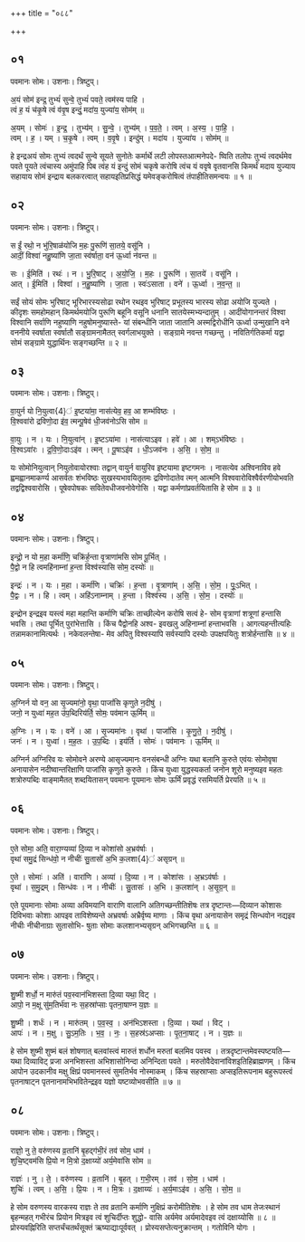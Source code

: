 +++
title = "०८८"

+++


## ०१
पवमानः सोमः। उशनाः। त्रिष्टुप्।

अ॒यं सोम॑ इन्द्र॒ तुभ्यं॑ सुन्वे॒ तुभ्यं॑ पवते॒ त्वम॑स्य पाहि ।  
त्वं ह॒ यं च॑कृ॒षे त्वं व॑वृ॒ष इन्दुं॒ मदा॑य॒ युज्या॑य॒ सोम॑म् ॥

अ॒यम् । सोमः॑ । इ॒न्द्र॒ । तुभ्य॑म् । सु॒न्वे॒ । तुभ्य॑म् । प॒व॒ते॒ । त्वम् । अ॒स्य॒ । पा॒हि॒ ।  
त्वम् । ह॒ । यम् । च॒कृ॒षे । त्वम् । व॒वृ॒षे । इन्दु॑म् । मदा॑य । युज्या॑य । सोम॑म् ॥

हे इन्द्रअयं सोमः तुभ्यं त्वदर्थं सुन्वे सूयते सुनोतेः कर्मार्थे लटी लोपस्तआत्मनेपदे- ष्विति तलोपः तुभ्यं त्वदर्थमेव पवते पूयते त्वंचास्य अमुंपाहि पिब त्वंह यं इन्दुं सोमं चकृषे करोषि त्वंच यं ववृषे वृतवानसि किमर्थं मदाय युज्याय सहायाय सोमं इन्द्राय बलकरत्वात् सहायइतिप्रसिद्धं यमेवङ्करोषित्वं तंपाहीतिसमन्वयः ॥ १ ॥

## ०२
पवमानः सोमः। उशनाः। त्रिष्टुप्।

स ईं॒ रथो॒ न भु॑रि॒षाळ॑योजि म॒हः पु॒रूणि॑ सा॒तये॒ वसू॑नि ।  
आदीं॒ विश्वा॑ नहु॒ष्या॑णि जा॒ता स्व॑र्षाता॒ वन॑ ऊ॒र्ध्वा न॑वन्त ॥

सः । ई॒मिति॑ । रथः॑ । न । भु॒रि॒षाट् । अ॒यो॒जि॒ । म॒हः । पु॒रूणि॑ । सा॒तये॑ । वसू॑नि ।  
आत् । ई॒मिति॑ । विश्वा॑ । न॒हु॒ष्या॑णि । जा॒ता । स्वः॑ऽसाता । वने॑ । ऊ॒र्ध्वा । न॒व॒न्त॒ ॥

सईं सोयं सोमः भुरिषाट् भूरिभारस्यसोढा रथोन रथइव भुरिषाट् प्रभूतस्य भारस्य सोढा अयोजि युज्यते । कीदृशः समहोमहान् किमर्थमयोजि पुरूणि बहूनि वसूनि धनानि सातयेस्मभ्यन्दातुम् । आदींयोगानन्तरं विश्वा विश्वानि सर्वाणि नहुष्याणि नहुषोमनुष्यास्ते- यां संबन्धीनि जाता जातानि अस्मद्विरोधीनि ऊर्ध्वा उन्मुखानि वने वननीये स्वर्षाता स्वर्षातौ सङ्ग्रामनामैतत् स्वर्गलाभयुक्ते । सङ्ग्रामे नवन्त गच्छन्तु । नवितिर्गतिकर्मा यद्वा सोमं सङ्ग्रामे युद्धार्थिनः सङ्गच्छन्ति ॥ २ ॥

## ०३
पवमानः सोमः। उशनाः। त्रिष्टुप्।

वा॒युर्न यो नि॒युत्वा{4}॑ इ॒ष्टया॑मा॒ नास॑त्येव॒ हव॒ आ शम्भ॑विष्ठः ।  
वि॒श्ववा॑रो द्रविणो॒दा इ॑व॒ त्मन्पू॒षेव॑ धी॒जव॑नोऽसि सोम ॥

वा॒युः । न । यः । नि॒युत्वा॑न् । इ॒ष्टऽया॑मा । नास॑त्याऽइव । हवे॑ । आ । शम्ऽभ॑विष्ठः ।  
वि॒श्वऽवा॑रः । द्र॒वि॒णो॒दाःऽइ॑व । त्मन् । पू॒षाऽइ॑व । धी॒ऽजव॑नः । अ॒सि॒ । सो॒म॒ ॥

यः सोमोनियुत्वान् नियुतोवायोरश्वाः तद्वान् वायुर्न वायुरिव इष्टयामा इष्टगमनः । नासत्येव अश्विनाविव हवे ह्वमह्वानमाकर्ण्य आसर्वतः शंभविष्ठः सुखस्यभावयितृतमः द्रविणोदातेव त्मन् आत्मनि विश्ववारोविश्वैर्वरणीयोभवति तद्वद्विश्ववारोसि । पूषेवपोषकः सवितेवधीजवनोवेगोसि । यद्वा कर्मणांप्रवर्तयितासि हे सोम ॥ ३ ॥

## ०४
पवमानः सोमः। उशनाः। त्रिष्टुप्।

इन्द्रो॒ न यो म॒हा कर्मा॑णि॒ चक्रि॑र्ह॒न्ता वृ॒त्राणा॑मसि सोम पू॒र्भित् ।  
पै॒द्वो न हि त्वमहि॑नाम्नां ह॒न्ता विश्व॑स्यासि सोम॒ दस्योः॑ ॥

इन्द्रः॑ । न । यः । म॒हा । कर्मा॑णि । चक्रिः॑ । ह॒न्ता । वृ॒त्राणा॑म् । अ॒सि॒ । सो॒म॒ । पूः॒ऽभित् ।  
पै॒द्वः । न । हि । त्वम् । अहि॑ऽनाम्नाम् । ह॒न्ता । विश्व॑स्य । अ॒सि॒ । सो॒म॒ । दस्योः॑ ॥

इन्द्रोन इन्द्रइव यस्त्वं महा महान्ति कर्माणि चक्रिः ताच्छील्येन करोषि सत्वं हे- सोम वृत्राणां शत्रूणां हन्तासि भवसि । तथा पूर्भित् पुरांभेत्तासि । किंच पैद्वोनहि अश्व- इवखलु अहिनाम्नां हन्ताभवसि । आगत्यहन्तीत्यहिः तन्नामकानामित्यर्थः । नकेवलन्तेषा- मेव अपितु विश्वस्यापि सर्वस्यापि दस्योः उपक्षपयितुः शत्रोर्हन्तासि ॥ ४ ॥

## ०५
पवमानः सोमः। उशनाः। त्रिष्टुप्।

अ॒ग्निर्न यो वन॒ आ सृ॒ज्यमा॑नो॒ वृथा॒ पाजां॑सि कृणुते न॒दीषु॑ ।  
जनो॒ न युध्वा॑ मह॒त उ॑प॒ब्दिरिय॑र्ति॒ सोमः॒ पव॑मान ऊ॒र्मिम् ॥

अ॒ग्निः । न । यः । वने॑ । आ । सृ॒ज्यमा॑नः । वृथा॑ । पाजां॑सि । कृ॒णु॒ते॒ । न॒दीषु॑ ।  
जनः॑ । न । युध्वा॑ । म॒ह॒तः । उ॒प॒ब्दिः । इय॑र्ति । सोमः॑ । पव॑मानः । ऊ॒र्मिम् ॥

अग्निर्न अग्निरिव यः सोमोवने अरण्ये आसृज्यमानः वनसंबन्धी अग्निः यथा बलानि कुरुते एवंयः सोमोवृषा अनायासेन नदीष्वान्तरिक्षाणि पाजांसि कृणुते कुरुते । किंच युध्वा युद्धस्यकर्ता जनोन शूरो मनुष्यइव महतः शत्रोरुपब्दिः वाङ्मामैतत् शब्दयितासन् पवमानः पूयमानः सोमः ऊर्मिं प्रवृद्धं रसमियर्ति प्रेरयति ॥ ५ ॥

## ०६
पवमानः सोमः। उशनाः। त्रिष्टुप्।

ए॒ते सोमा॒ अति॒ वारा॒ण्यव्या॑ दि॒व्या न कोशा॑सो अ॒भ्रव॑र्षाः ।  
वृथा॑ समु॒द्रं सिन्ध॑वो॒ न नीचीः॑ सु॒तासो॑ अ॒भि क॒लशा{4}॑ असृग्रन् ॥

ए॒ते । सोमाः॑ । अति॑ । वारा॑णि । अव्या॑ । दि॒व्या । न । कोशा॑सः । अ॒भ्रऽव॑र्षाः ।  
वृथा॑ । स॒मु॒द्रम् । सिन्ध॑वः । न । नीचीः॑ । सु॒तासः॑ । अ॒भि । क॒लशा॑न् । अ॒सृ॒ग्र॒न् ॥

एते पूयमानाः सोमाः अव्या अविमयानि वाराणि वालानि अतिगच्छन्तीतिशॆषः तत्र दृष्टान्तः—दिव्यान कोशासः दिविभवाः कोशाः आपइव ताविशेष्यन्ते अभ्रवर्षाः अभ्रैर्वृष्य माणाः । किंच वृथा अनायासेन समृद्रं सिन्धवोन नद्यइव नीचीः नीचीनाग्राः सुतासोभि- षुताः सोमाः कलशानभ्यसृग्रन् अभिगच्छन्ति ॥ ६ ॥

## ०७
पवमानः सोमः। उशनाः। त्रिष्टुप्।

शु॒ष्मी शर्धो॒ न मारु॑तं पव॒स्वान॑भिशस्ता दि॒व्या यथा॒ विट् ।  
आपो॒ न म॒क्षू सु॑म॒तिर्भ॑वा नः स॒हस्रा॑प्साः पृतना॒षाण्न य॒ज्ञः ॥

शु॒ष्मी । शर्धः॑ । न । मारु॑तम् । प॒व॒स्व॒ । अन॑भिऽशस्ता । दि॒व्या । यथा॑ । विट् ।  
आपः॑ । न । म॒क्षु । सु॒ऽम॒तिः । भ॒व॒ । नः॒ । स॒हस्र॑ऽअप्साः । पृ॒त॒ना॒षाट् । न । य॒ज्ञः ॥

हे सोम शुष्मी शुष्मं बलं शोषणात् बलवांस्त्वं मारुतं शर्धोन मरुतां बलमिव पवस्व । तत्रदृष्टान्तमेवस्पष्टयति—यथा दिव्याविट् प्रजा अनभिशस्ता अभिशासोनिन्दा अनिन्दिता पवते । मरुतोवैदेवानांविशइतिहिब्राह्मणम् । किंच आपोन उदकानीव मक्षु क्षिप्रं पवमानस्त्वं सुमतिर्भव नोस्माकम् । किंच सहस्राप्साः अप्सइतिरूपनाम बहुरूपस्त्वं पृतनाषाट्न पृतनानामभिभवितेन्द्रइव यज्ञो यष्टव्योभवसीति ॥ ७ ॥

## ०८
पवमानः सोमः। उशनाः। त्रिष्टुप्।

राज्ञो॒ नु ते॒ वरु॑णस्य व्र॒तानि॑ बृ॒हद्ग॑भी॒रं तव॑ सोम॒ धाम॑ ।  
शुचि॒ष्ट्वम॑सि प्रि॒यो न मि॒त्रो द॒क्षाय्यो॑ अर्य॒मेवा॑सि सोम ॥

राज्ञः॑ । नु । ते॒ । वरु॑णस्य । व्र॒तानि॑ । बृ॒हत् । ग॒भी॒रम् । तव॑ । सो॒म॒ । धाम॑ ।  
शुचिः॑ । त्वम् । अ॒सि॒ । प्रि॒यः । न । मि॒त्रः । द॒क्षाय्यः॑ । अ॒र्य॒माऽइ॑व । अ॒सि॒ । सो॒म॒ ॥

हे सोम वरुणस्य वारकस्य राज्ञः ते तव व्रतानि कर्माणि नुक्षिप्रं करोमीतिशॆषः । हे सोम तव धाम तेजःस्थानं बृहन्महत् गभीरंच प्रियोन मित्रइव त्वं शुचिर्दीप्तः शुद्धो- वासि अर्यमेव अर्यमादेवइव त्वं दक्षाय्योसि ॥ ८ ॥प्रोस्यवह्निरिति सप्तर्चंचतर्थंसूक्तं ऋष्याद्याःपूर्ववत् । प्रोस्यसप्तेत्यनुक्रान्तम् । गतोविनि योगः ।